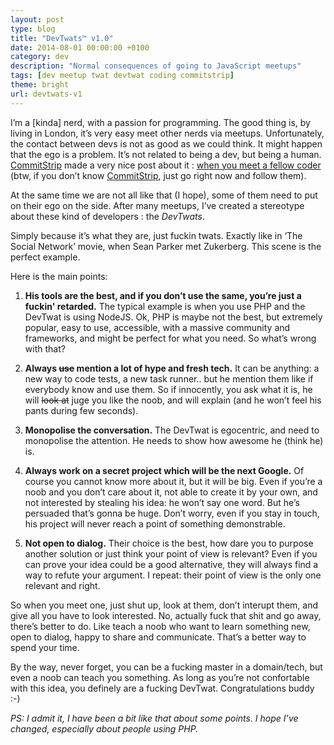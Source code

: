 ```yaml
---
layout: post
type: blog
title: "DevTwats™ v1.0"
date: 2014-08-01 00:00:00 +0100
category: dev
description: "Normal consequences of going to JavaScript meetups"
tags: [dev meetup twat devtwat coding commitstrip]
theme: bright
url: devtwats-v1
---
```

I’m a [kinda] nerd, with a passion for programming. The good thing is, by living in London, it’s very easy meet other nerds via meetups. Unfortunately, the contact between devs is not as good as we could think. It might happen that the ego is a problem. It’s not related to being a dev, but being a human. [CommitStrip](http://www.commitstrip.com/en/) made a very nice post about it : [when you meet a fellow coder](http://www.commitstrip.com/en/2014/07/10/when-you-meet-a-fellow-coder/) (btw, if you don’t know [CommitStrip](http://www.commitstrip.com/en/), just go right now and follow them).

At the same time we are not all like that (I hope), some of them need to put on their ego on the side. After many meetups, I’ve created a stereotype about these kind of developers : the *DevTwats*.

Simply because it’s what they are, just fuckin twats. Exactly like in ‘The Social Network’ movie, when Sean Parker met Zukerberg. This scene is the perfect example.

Here is the main points:

1. **His tools are the best, and if you don’t use the same, you’re just a fuckin' retarded.** The typical example is when you use PHP and the DevTwat is using NodeJS. Ok, PHP is maybe not the best, but extremely popular, easy to use, accessible, with a massive community and frameworks, and might be perfect for what you need. So what’s wrong with that?

2. **Always ~~use~~ mention a lot of hype and fresh tech.** It can be anything: a new way to code tests, a new task runner.. but he mention them like if everybody know and use them. So if innocently, you ask what it is, he will ~~look at~~ juge you like the noob, and will explain (and he won’t feel his pants during few seconds).

3. **Monopolise the conversation.** The DevTwat is egocentric, and need to monopolise the attention. He needs to show how awesome he (think he) is.

4. **Always work on a secret project which will be the next Google.** Of course you cannot know more about it, but it will be big. Even if you’re a noob and you don’t care about it, not able to create it by your own, and not interested by stealing his idea: he won’t say one word. But he’s persuaded that’s gonna be huge. Don’t worry, even if you stay in touch, his project will never reach a point of something demonstrable.

5. **Not open to dialog.** Their choice is the best, how dare you to purpose another solution or just think your point of view is relevant? Even if you can prove your idea could be a good alternative, they will always find a way to refute your argument. I repeat: their point of view is the only one relevant and right.

So when you meet one, just shut up, look at them, don’t interupt them, and give all you have to look interested. No, actually fuck that shit and go away, there’s better to do. Like teach a noob who want to learn something new, open to dialog, happy to share and communicate. That’s a better way to spend your time.

By the way, never forget, you can be a fucking master in a domain/tech, but even a noob can teach you something. As long as you’re not confortable with this idea, you definely are a fucking DevTwat. Congratulations buddy :-)

*PS: I admit it, I have been a bit like that about some points. I hope I’ve changed, especially about people using PHP.*
